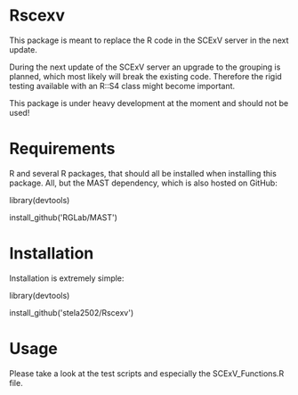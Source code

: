 # Rscexv

This package is meant to replace the R code in the SCExV server in the next update.

During the next update of the SCExV server an upgrade to the grouping is planned, which most likely will break the existing code. Therefore the rigid testing available with an R::S4 class might become important.

This package is under heavy development at the moment and should not be used!

# Requirements

R and several R packages, that should all be installed when installing this package.
All, but the MAST dependency, which is also hosted on GitHub:

library(devtools)

install_github('RGLab/MAST')

# Installation

Installation is extremely simple:

library(devtools)

install_github('stela2502/Rscexv')


# Usage

Please take a look at the test scripts and especially the SCExV_Functions.R file.